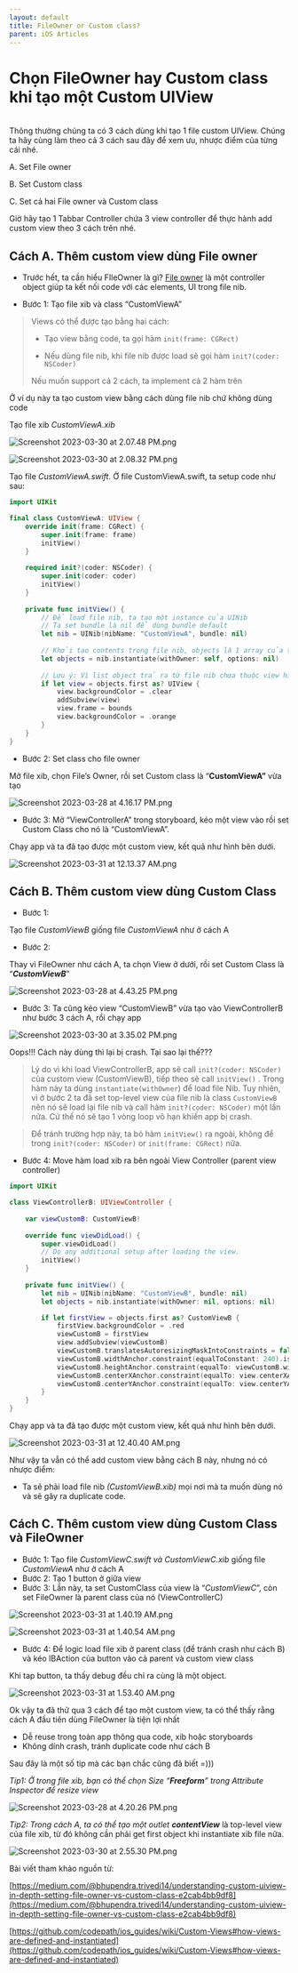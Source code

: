 ```yaml
---
layout: default
title: FileOwner or Custom class?
parent: iOS Articles
---
```

# Chọn FileOwner hay Custom class khi tạo một Custom UIView
<br>
Thông thường chúng ta có 3 cách dùng khi tạo 1 file custom UIView. Chúng ta hãy cùng làm theo cả 3 cách sau đây để xem ưu, nhược điểm của từng cái nhé.

A. Set File owner 

B. Set Custom class

C. Set cả hai File owner và Custom class

Giờ hãy tạo 1 Tabbar Controller chứa 3 view controller để thực hành add custom view theo 3 cách trên nhé.

## **Cách A. Thêm custom view dùng File owner**

- Trước hết, ta cần hiểu FIleOwner là gì? [File owner](https://developer.apple.com/library/archive/documentation/Cocoa/Conceptual/LoadingResources/CocoaNibs/CocoaNibs.html#//apple_ref/doc/uid/10000051i-CH4-SW15) là một controller object giúp ta kết nối code với các elements, UI trong file nib. 

- Bước 1: Tạo file xib và class “CustomViewA”

> Views có thể được tạo bằng hai cách:
> 
> 
> + Tạo view bằng code, ta gọi hàm `init(frame: CGRect)`
> 
> + Nếu dùng file nib, khi file nib được load sẽ gọi hàm  `init?(coder: NSCoder)` 
> 
> Nếu muốn support cả 2 cách, ta implement cả 2 hàm trên
> 

Ở ví dụ này ta tạo custom view bằng cách dùng file nib chứ không dùng code

Tạo file xib *CustomViewA.xib*

![Screenshot 2023-03-30 at 2.07.48 PM.png](FileOwnerOrCustomClass/Screenshot_2023-03-30_at_2.07.48_PM.png)

![Screenshot 2023-03-30 at 2.08.32 PM.png](FileOwnerOrCustomClass/Screenshot_2023-03-30_at_2.08.32_PM.png)

Tạo file *CustomViewA.swift*. Ở file CustomViewA.swift, ta setup code như sau:

```swift
import UIKit

final class CustomViewA: UIView {
    override init(frame: CGRect) {
        super.init(frame: frame)
        initView()
    }
    
    required init?(coder: NSCoder) {
        super.init(coder: coder)
        initView()
    }
    
    private func initView() {
        // Để load file nib, ta tạo một instance của UINib
        // Ta set bundle là nil để dùng bundle default
        let nib = UINib(nibName: "CustomViewA", bundle: nil)
        
        // Khởi tạo contents trong file nib, objects là 1 array của tất cả top-level objects trong file nibs
        let objects = nib.instantiate(withOwner: self, options: nil)
        
        // Lưu ý: Vì list object trả ra từ file nib chưa thuộc view hierarchy nào nên ta phải addSubview vào CustomViewA
        if let view = objects.first as? UIView {
            view.backgroundColor = .clear
            addSubview(view)
            view.frame = bounds
            view.backgroundColor = .orange
        }
    }
}
```

- Bước 2: Set class cho file owner

Mở file xib, chọn File’s Owner, rồi set Custom class là “**CustomViewA”** vừa tạo

![Screenshot 2023-03-28 at 4.16.17 PM.png](FileOwnerOrCustomClass/Screenshot_2023-03-28_at_4.16.17_PM.png)

- Bước 3: Mở “ViewControllerA” trong storyboard, kéo một view vào rồi set Custom Class cho nó là “CustomViewA”.

Chạy app và ta đã tạo được một custom view, kết quả như hình bên dưới.

![Screenshot 2023-03-31 at 12.13.37 AM.png](FileOwnerOrCustomClass/Screenshot_2023-03-31_at_12.13.37_AM.png)

## **Cách B. Thêm custom view dùng Custom Class**

- Bước 1:

Tạo file *CustomViewB* giống file *CustomViewA* như ở cách A

- Bước 2:

Thay vì FileOwner như cách A, ta chọn View ở dưới, rồi set Custom Class là “***CustomViewB***”

![Screenshot 2023-03-28 at 4.43.25 PM.png](FileOwnerOrCustomClass/Screenshot_2023-03-28_at_4.43.25_PM.png)

- Bước 3: Ta cũng kéo view “CustomViewB” vừa tạo vào ViewControllerB như bước 3 cách A, rồi chạy app

![Screenshot 2023-03-30 at 3.35.02 PM.png](FileOwnerOrCustomClass/Screenshot_2023-03-30_at_3.35.02_PM.png)

Oops!!! Cách này dùng thì lại bị crash. Tại sao lại thế???

> Lý do vì khi load ViewControllerB, app sẽ call  `init?(coder: NSCoder)` của custom view (CustomViewB), tiếp theo sẽ call  `initView()` . Trong hàm này ta dùng `instantiate(withOwner`) để load file Nib. Tuy nhiên, vì ở bước 2 ta đã set top-level view của file nib là class `CustomViewB` nên nó sẽ load lại file nib và call hàm `init?(coder: NSCoder)` một lần nữa. Cứ thế nó sẽ tạo 1 vòng loop vô hạn khiến app bị crash.
> 

> Để tránh trường hợp này, ta bỏ hàm `initView()` ra ngoài, không để trong `init?(coder: NSCoder)` or `init(frame: CGRect)` nữa.
> 

- Bước 4: Move hàm load xib ra bên ngoài View Controller (parent view controller)

```swift
import UIKit

class ViewControllerB: UIViewController {
    
    var viewCustomB: CustomViewB!
    
    override func viewDidLoad() {
        super.viewDidLoad()
        // Do any additional setup after loading the view.
        initView()
    }
    
    private func initView() {
        let nib = UINib(nibName: "CustomViewB", bundle: nil)
        let objects = nib.instantiate(withOwner: nil, options: nil)

        if let firstView = objects.first as? CustomViewB {
            firstView.backgroundColor = .red
            viewCustomB = firstView
            view.addSubview(viewCustomB)
            viewCustomB.translatesAutoresizingMaskIntoConstraints = false
            viewCustomB.widthAnchor.constraint(equalToConstant: 240).isActive = true
            viewCustomB.heightAnchor.constraint(equalTo: viewCustomB.widthAnchor).isActive = true
            viewCustomB.centerXAnchor.constraint(equalTo: view.centerXAnchor).isActive = true
            viewCustomB.centerYAnchor.constraint(equalTo: view.centerYAnchor).isActive = true
        }
    }
}
```

Chạy app và ta đã tạo được một custom view, kết quả như hình bên dưới.

![Screenshot 2023-03-31 at 12.40.40 AM.png](FileOwnerOrCustomClass/Screenshot_2023-03-31_at_12.40.40_AM.png)

Như vậy ta vẫn có thể add custom view bằng cách B này, nhưng nó có nhược điểm:

- Ta sẽ phải load file nib *(CustomViewB.xib)* mọi nơi mà ta muốn dùng nó và sẽ gây ra duplicate code.

## **Cách C. Thêm custom view dùng Custom Class và FileOwner**

- Bước 1: Tạo file *CustomViewC.swift và CustomViewC.xib*  giống file *CustomViewA* như ở cách A
- Bước 2: Tạo 1 button ở giữa view
- Bước 3: Lần này, ta set CustomClass của view là “*CustomViewC*”, còn set FileOwner là parent class của nó (ViewControllerC)

![Screenshot 2023-03-31 at 1.40.19 AM.png](FileOwnerOrCustomClass/Screenshot_2023-03-31_at_1.40.19_AM.png)

![Screenshot 2023-03-31 at 1.40.54 AM.png](FileOwnerOrCustomClass/Screenshot_2023-03-31_at_1.40.54_AM.png)

- Bước 4: Để logic load file xib ở parent class (để tránh crash như cách B) và kéo IBAction của button vào cả parent và custom view class

Khi tap button, ta thấy debug đều chỉ ra cùng là một object.

![Screenshot 2023-03-31 at 1.53.40 AM.png](FileOwnerOrCustomClass/Screenshot_2023-03-31_at_1.53.40_AM.png)

Ok vậy ta đã thử qua 3 cách để tạo một custom view, ta có thể thấy rằng cách A đầu tiên dùng FileOwner là tiện lợi nhất

- Dễ reuse trong toàn app thông qua code, xib hoặc storyboards
- Không dính crash, tránh duplicate code như cách B

Sau đây là một số tip mà các bạn chắc cũng đã biết =)))

*Tip1: Ở trong file xib, bạn có thể chọn Size “**Freeform**” trong Attribute Inspector để resize view*

![Screenshot 2023-03-28 at 4.20.26 PM.png](FileOwnerOrCustomClass/Screenshot_2023-03-28_at_4.20.26_PM.png)

*Tip2: Trong cách A, ta có thể tạo một outlet **contentView*** là top-level view của file xib, từ đó không cần phải get first object khi instantiate xib file nữa.

![Screenshot 2023-03-30 at 2.55.30 PM.png](FileOwnerOrCustomClass/Screenshot_2023-03-30_at_2.55.30_PM.png)

Bài viết tham khảo nguồn từ:

[https://medium.com/@bhupendra.trivedi14/understanding-custom-uiview-in-depth-setting-file-owner-vs-custom-class-e2cab4bb9df8](https://medium.com/@bhupendra.trivedi14/understanding-custom-uiview-in-depth-setting-file-owner-vs-custom-class-e2cab4bb9df8)

[https://github.com/codepath/ios_guides/wiki/Custom-Views#how-views-are-defined-and-instantiated](https://github.com/codepath/ios_guides/wiki/Custom-Views#how-views-are-defined-and-instantiated)
